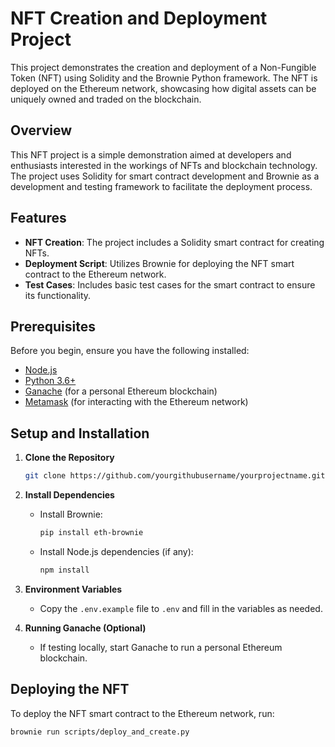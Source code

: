 # NFT Creation and Deployment Project

This project demonstrates the creation and deployment of a Non-Fungible Token (NFT) using Solidity and the Brownie Python framework. The NFT is deployed on the Ethereum network, showcasing how digital assets can be uniquely owned and traded on the blockchain.

## Overview

This NFT project is a simple demonstration aimed at developers and enthusiasts interested in the workings of NFTs and blockchain technology. The project uses Solidity for smart contract development and Brownie as a development and testing framework to facilitate the deployment process.

## Features

- **NFT Creation**: The project includes a Solidity smart contract for creating NFTs.
- **Deployment Script**: Utilizes Brownie for deploying the NFT smart contract to the Ethereum network.
- **Test Cases**: Includes basic test cases for the smart contract to ensure its functionality.

## Prerequisites

Before you begin, ensure you have the following installed:
- [Node.js](https://nodejs.org/)
- [Python 3.6+](https://www.python.org/downloads/)
- [Ganache](https://trufflesuite.com/ganache/) (for a personal Ethereum blockchain)
- [Metamask](https://metamask.io/) (for interacting with the Ethereum network)

## Setup and Installation

1. **Clone the Repository**
    ```sh
    git clone https://github.com/yourgithubusername/yourprojectname.git
    ```
2. **Install Dependencies**
    - Install Brownie:
        ```sh
        pip install eth-brownie
        ```
    - Install Node.js dependencies (if any):
        ```sh
        npm install
        ```

3. **Environment Variables**
    - Copy the `.env.example` file to `.env` and fill in the variables as needed.

4. **Running Ganache (Optional)**
    - If testing locally, start Ganache to run a personal Ethereum blockchain.

## Deploying the NFT

To deploy the NFT smart contract to the Ethereum network, run:

```sh
brownie run scripts/deploy_and_create.py
